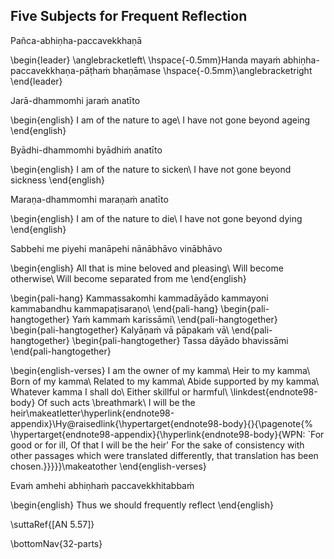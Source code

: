 ## Five Subjects for Frequent Reflection<a id="five-reflections"></a>
Pañca-abhiṇha-paccavekkhaṇā

\begin{leader}
  \anglebracketleft\ \hspace{-0.5mm}Handa mayaṁ abhiṇha-paccavekkhaṇa-pāṭhaṁ bhaṇāmase \hspace{-0.5mm}\anglebracketright\
\end{leader}

Jarā-dhammomhi jaraṁ anatīto

\begin{english}
  I am of the nature to age\\
  I have not gone beyond ageing
\end{english}

Byādhi-dhammomhi byādhiṁ anatīto

\begin{english}
  I am of the nature to sicken\\
  I have not gone beyond sickness
\end{english}

Maraṇa-dhammomhi maraṇaṁ anatīto

\begin{english}
  I am of the nature to die\\
  I have not gone beyond dying
\end{english}

Sabbehi me piyehi manāpehi nānābhāvo vinābhāvo

\begin{english}
  All that is mine beloved and pleasing\\
  Will become otherwise\\
  Will become separated from me
\end{english}

\begin{pali-hang}
  Kammassakomhi kammadāyādo kammayoni kammabandhu kammapaṭisaraṇo\\
\end{pali-hang}
\begin{pali-hangtogether}
  Yaṁ kammaṁ karissāmi\\
\end{pali-hangtogether}
\begin{pali-hangtogether}
  Kalyāṇaṁ vā pāpakaṁ vā\\
\end{pali-hangtogether}
\begin{pali-hangtogether}
  Tassa dāyādo bhavissāmi
\end{pali-hangtogether}

\begin{english-verses}
  I am the owner of my kamma\\
  Heir to my kamma\\
  Born of my kamma\\
  Related to my kamma\\
  Abide supported by my kamma\\
  Whatever kamma I shall do\\
  Either skillful or harmful\\
\linkdest{endnote98-body}
  Of such acts \breathmark\ I will be the heir\makeatletter\hyperlink{endnote98-appendix}\Hy@raisedlink{\hypertarget{endnote98-body}{}{\pagenote{%
        \hypertarget{endnote98-appendix}{\hyperlink{endnote98-body}{WPN: `For good or for ill, Of that I will be the heir' For the sake of consistency with other passages which were translated differently, that translation has been chosen.}}}}}\makeatother
\end{english-verses}

Evaṁ amhehi abhiṇhaṁ paccavekkhitabbaṁ

\begin{english}
  Thus we should frequently reflect
\end{english}

\suttaRef{[AN 5.57]}

\bottomNav{32-parts}
